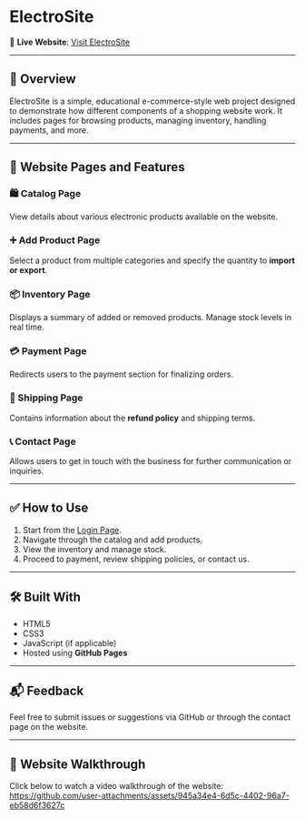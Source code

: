 # ElectroSite

🔗 **Live Website**: [Visit ElectroSite](https://bijan2022.github.io/electrosite/login.html)

---

## 📄 Overview

ElectroSite is a simple, educational e-commerce-style web project designed to demonstrate how different components of a shopping website work. It includes pages for browsing products, managing inventory, handling payments, and more.

---

## 🧭 Website Pages and Features

### 🛍️ Catalog Page
View details about various electronic products available on the website.

### ➕ Add Product Page
Select a product from multiple categories and specify the quantity to **import or export**.

### 📦 Inventory Page
Displays a summary of added or removed products. Manage stock levels in real time.

### 💳 Payment Page
Redirects users to the payment section for finalizing orders.

### 🚚 Shipping Page
Contains information about the **refund policy** and shipping terms.

### 📞 Contact Page
Allows users to get in touch with the business for further communication or inquiries.

---

## ✅ How to Use

1. Start from the [Login Page](https://bijan2022.github.io/electrosite/login.html).
2. Navigate through the catalog and add products.
3. View the inventory and manage stock.
4. Proceed to payment, review shipping policies, or contact us.

---

## 🛠️ Built With

- HTML5
- CSS3
- JavaScript (if applicable)
- Hosted using **GitHub Pages**

---

## 📬 Feedback

Feel free to submit issues or suggestions via GitHub or through the contact page on the website.

---
## 🎥 Website Walkthrough

Click below to watch a video walkthrough of the website:
https://github.com/user-attachments/assets/945a34e4-6d5c-4402-96a7-eb58d6f3627c


